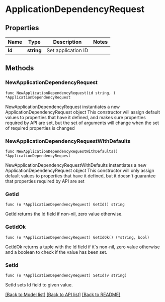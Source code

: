 # ApplicationDependencyRequest

## Properties

Name | Type | Description | Notes
------------ | ------------- | ------------- | -------------
**Id** | **string** | Set application ID | 

## Methods

### NewApplicationDependencyRequest

`func NewApplicationDependencyRequest(id string, ) *ApplicationDependencyRequest`

NewApplicationDependencyRequest instantiates a new ApplicationDependencyRequest object
This constructor will assign default values to properties that have it defined,
and makes sure properties required by API are set, but the set of arguments
will change when the set of required properties is changed

### NewApplicationDependencyRequestWithDefaults

`func NewApplicationDependencyRequestWithDefaults() *ApplicationDependencyRequest`

NewApplicationDependencyRequestWithDefaults instantiates a new ApplicationDependencyRequest object
This constructor will only assign default values to properties that have it defined,
but it doesn't guarantee that properties required by API are set

### GetId

`func (o *ApplicationDependencyRequest) GetId() string`

GetId returns the Id field if non-nil, zero value otherwise.

### GetIdOk

`func (o *ApplicationDependencyRequest) GetIdOk() (*string, bool)`

GetIdOk returns a tuple with the Id field if it's non-nil, zero value otherwise
and a boolean to check if the value has been set.

### SetId

`func (o *ApplicationDependencyRequest) SetId(v string)`

SetId sets Id field to given value.



[[Back to Model list]](../README.md#documentation-for-models) [[Back to API list]](../README.md#documentation-for-api-endpoints) [[Back to README]](../README.md)


